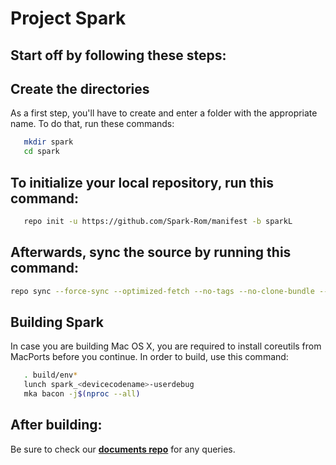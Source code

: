 Project Spark
===========


Start off by following these steps:
----------------------


Create the directories
----------------------

As a first step, you'll have to create and enter a folder with the appropriate name.
To do that, run these commands:

```bash
   mkdir spark
   cd spark
```

To initialize your local repository, run this command:
------------------------------------------------------

```bash
   repo init -u https://github.com/Spark-Rom/manifest -b sparkL
```

Afterwards, sync the source by running this command:
----------------

```bash
repo sync --force-sync --optimized-fetch --no-tags --no-clone-bundle --prune -j$(nproc --all)
```


Building Spark
---------------

In case you are building Mac OS X, you are required to install coreutils from MacPorts before you continue.
In order to build, use this command:
```bash
   . build/env*
   lunch spark_<devicecodename>-userdebug
   mka bacon -j$(nproc --all)
```

After building:
---------------

Be sure to check our [**documents repo**](https://github.com/Spark-Rom/Stuff) for any queries.
